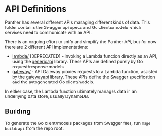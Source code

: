 # API Definitions

Panther has several different APIs managing different kinds of data. This folder contains the
Swagger api specs and Go clients/models which services need to communicate with an API.

There is an ongoing effort to unify and simplify the Panther API, but for now there are 2
different API implementations:

- [lambda/](lambda) [DEPRECATED] - Invoking a Lambda function directly as an API, using the [genericapi](../pkg/genericapi) library.
  These APIs are defined purely by Go request/response models.
- [gateway/](gateway) - API Gateway proxies requests to a Lambda function, assisted by the [gatewayapi](../pkg/gatewayapi) library.
  These APIs define the Swagger specification and the autogenerated Go client/models.

In either case, the Lambda function ultimately manages data in an underlying data store, usually DynamoDB.

## Building

To generate the Go client/models packages from Swagger files, run `mage build:api` from the repo root.
